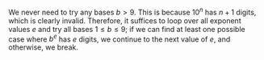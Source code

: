 We never need to try any bases $b > 9$. This is because $10^n$ has $n + 1$ digits, which is clearly invalid. Therefore, it suffices to loop over all exponent values $e$ and try all bases $1 \leq b \leq 9$; if we can find at least one possible case where $b^e$ has $e$ digits, we continue to the next value of $e$, and otherwise, we break.